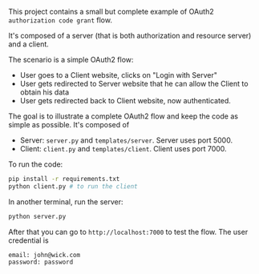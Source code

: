 This project contains a small but complete example of OAuth2 `authorization code grant` flow.

It's composed of a server (that is both authorization and resource server) and a client.

The scenario is a simple OAuth2 flow:
- User goes to a Client website, clicks on "Login with Server"
- User gets redirected to Server website that he can allow the Client to obtain his data
- User gets redirected back to Client website, now authenticated.
  
The goal is to illustrate a complete OAuth2 flow and keep the code as simple as possible. It's composed of
- Server: `server.py` and `templates/server`. Server uses port 5000.
- Client: `client.py` and `templates/client`. Client uses port 7000.

To run the code:

```bash
pip install -r requirements.txt
python client.py # to run the client
```

In another terminal, run the server:

```bash
python server.py
```

After that you can go to `http://localhost:7000` to test the flow. The user credential is

``` 
email: john@wick.com 
password: password
```
